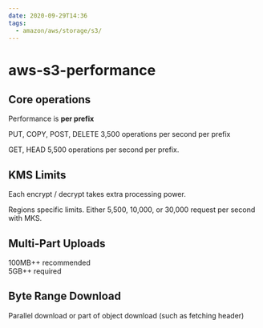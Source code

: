 ```yaml
---
date: 2020-09-29T14:36
tags:
  - amazon/aws/storage/s3/
---
```


# aws-s3-performance


## Core operations

Performance is **per prefix**

PUT, COPY, POST, DELETE 3,500 operations per second per prefix

GET, HEAD 5,500 operations per second per prefix.

## KMS Limits

Each encrypt / decrypt takes extra processing power. 

Regions specific limits. Either 5,500, 10,000, or 30,000 request per second with MKS.

## Multi-Part Uploads

100MB++ recommended  
5GB++ required  

## Byte Range Download

Parallel download or part of object download (such as fetching header)